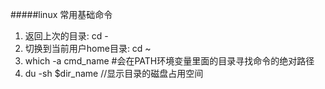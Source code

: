 #####linux 常用基础命令
1. 返回上次的目录: cd -
2. 切换到当前用户home目录: cd ~
3. which -a cmd_name #会在PATH环境变量里面的目录寻找命令的绝对路径
4. du -sh $dir_name //显示目录的磁盘占用空间

